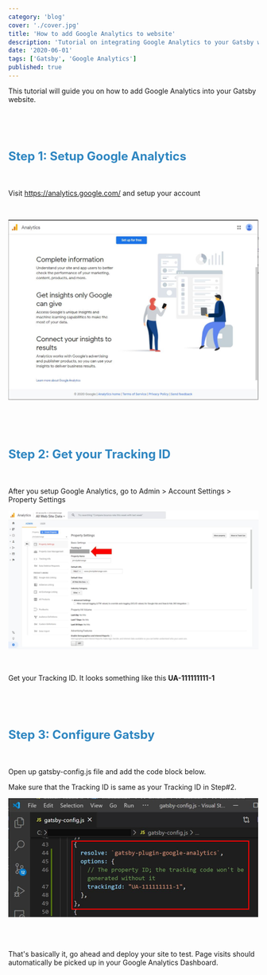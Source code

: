 ```yaml
---
category: 'blog'
cover: './cover.jpg'
title: 'How to add Google Analytics to website' 
description: 'Tutorial on integrating Google Analytics to your Gatsby website.'
date: '2020-06-01'
tags: ['Gatsby', 'Google Analytics']
published: true
---
```


This tutorial will guide you on how to add Google Analytics into your Gatsby website.

</br>

</br>

<h1><font size="5", color="#2E86C1">Step 1: Setup Google Analytics</font></h1>

</br>

Visit https://analytics.google.com/ and setup your account

</br>

![google_analytics_create](./google_analytics_create.JPG)

</br>

</br>

<h1><font size="5", color="#2E86C1">Step 2: Get your Tracking ID</font></h1>

</br>

After you setup Google Analytics, go to Admin > Account Settings > Property Settings


![tracking_id](./tracking_id.JPG) 

</br>

Get your Tracking ID. It looks something like this **UA-111111111-1**

</br>

</br>

<h1><font size="5", color="#2E86C1">Step 3: Configure Gatsby </font></h1>

</br>

Open up gatsby-config.js file and add the code block below.

Make sure that the Tracking ID is same as your Tracking ID in Step#2.

![gatsby_config](./gatsby_config.JPG) 

</br>

</br>

That's basically it, go ahead and deploy your site to test. Page visits should automatically be picked up in your Google Analytics Dashboard.